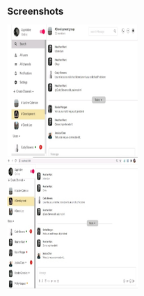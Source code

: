 

## Screenshots 
<img src="image/IMG_20210110_195847.jpg" width="300px" height="300px"> <img src="image/IMG_20210110_200507.jpg" width="300px" height="300px">
